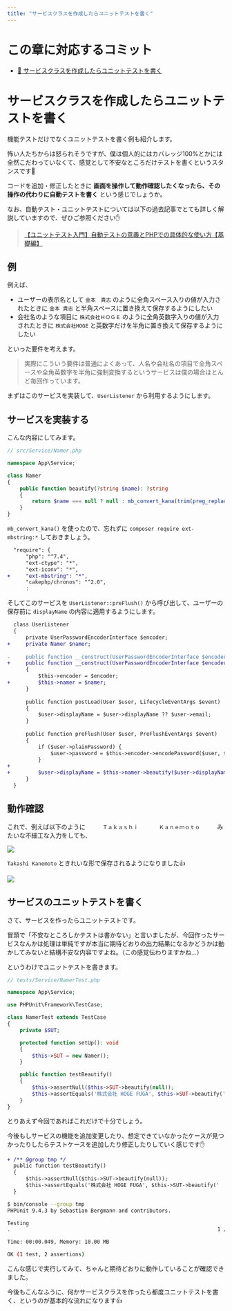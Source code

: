 ```yaml
---
title: "サービスクラスを作成したらユニットテストを書く"
---
```


# この章に対応するコミット

* [📝 サービスクラスを作成したらユニットテストを書く](https://github.com/ttskch/symfony-example-app/compare/23d8192...86a4729)

# サービスクラスを作成したらユニットテストを書く

機能テストだけでなくユニットテストを書く例も紹介します。

怖い人たちからは怒られそうですが、僕は個人的にはカバレッジ100%とかには全然こだわっていなくて、感覚として不安なところだけテストを書くというスタンスです🙏

コードを追加・修正したときに **画面を操作して動作確認したくなったら、その操作の代わりに自動テストを書く** という感じでしょうか。

なお、自動テスト・ユニットテストについては以下の過去記事でとても詳しく解説していますので、ぜひご参照ください✋

> [【ユニットテスト入門】自動テストの意義とPHPでの具体的な使い方【基礎編】](https://zenn.dev/ttskch/articles/22b6d2b1209b97)

## 例

例えば、

* ユーザーの表示名として `金本　貴志` のように全角スペース入りの値が入力されたときに `金本 貴志` と半角スペースに置き換えて保存するようにしたい
* 会社名のような項目に `株式会社ＨＯＧＥ` のように全角英数字入りの値が入力されたときに `株式会社HOGE` と英数字だけを半角に置き換えて保存するようにしたい

といった要件を考えます。

> 実際にこういう要件は普通によくあって、人名や会社名の項目で全角スペースや全角英数字を半角に強制変換するというサービスは僕の場合ほとんど毎回作っています。

まずはこのサービスを実装して、`UserListener` から利用するようにします。

## サービスを実装する

こんな内容にしてみます。

```php
// src/Service/Namer.php

namespace App\Service;

class Namer
{
    public function beautify(?string $name): ?string
    {
        return $name === null ? null : mb_convert_kana(trim(preg_replace('/( |　)+/', ' ', $name)), 'a');
    }
}
```

`mb_convert_kana()` を使ったので、忘れずに `composer require ext-mbstring:*` しておきましょう。

```diff
  "require": {
      "php": "^7.4",
      "ext-ctype": "*",
      "ext-iconv": "*",
+     "ext-mbstring": "*",
      "cakephp/chronos": "^2.0",
      :
```

そしてこのサービスを `UserListener::preFlush()` から呼び出して、ユーザーの保存前に `displayName` の内容に適用するようにします。

```diff
  class UserListener
  {
      private UserPasswordEncoderInterface $encoder;
+     private Namer $namer;
  
-     public function __construct(UserPasswordEncoderInterface $encoder)
+     public function __construct(UserPasswordEncoderInterface $encoder, Namer $namer)
      {
          $this->encoder = $encoder;
+         $this->namer = $namer;
      }
  
      public function postLoad(User $user, LifecycleEventArgs $event)
      {
          $user->displayName = $user->displayName ?? $user->email;
      }
  
      public function preFlush(User $user, PreFlushEventArgs $event)
      {
          if ($user->plainPassword) {
              $user->password = $this->encoder->encodePassword($user, $user->plainPassword);
          }
+ 
+         $user->displayName = $this->namer->beautify($user->displayName);
      }
  }
```

## 動作確認

これで、例えば以下のように `　　　Ｔａｋａｓｈｉ　　　　Ｋａｎｅｍｏｔｏ　　　` みたいな不細工な入力をしても、

![](https://tva1.sinaimg.cn/large/0081Kckwgy1gkvhe2p4arj31xn0u0791.jpg)

`Takashi Kanemoto` ときれいな形で保存されるようになりました👍

![](https://tva1.sinaimg.cn/large/0081Kckwgy1gkvhf0hpd8j31xq0u0wjt.jpg)

## サービスのユニットテストを書く

さて、サービスを作ったらユニットテストです。

冒頭で「不安なところしかテストは書かない」と言いましたが、今回作ったサービスなんかは処理は単純ですが本当に期待どおりの出力結果になるかどうかは動かしてみないと結構不安な内容ですよね。（この感覚伝わりますかね…）

というわけでユニットテストを書きます。

```php
// tests/Service/NamerTest.php

namespace App\Service;

use PHPUnit\Framework\TestCase;

class NamerTest extends TestCase
{
    private $SUT;

    protected function setUp(): void
    {
        $this->SUT = new Namer();
    }

    public function testBeautify()
    {
        $this->assertNull($this->SUT->beautify(null));
        $this->assertEquals('株式会社 HOGE FUGA', $this->SUT->beautify('  株式会社　　ＨＯＧＥ  ＦＵＧＡ　　'));
    }
}
```

とりあえず今回であればこれだけで十分でしょう。

今後もしサービスの機能を追加変更したり、想定できていなかったケースが見つかったりしたらテストケースを追加したり修正したりしていく感じです✋

```diff
+ /** @group tmp */
  public function testBeautify()
  {
      $this->assertNull($this->SUT->beautify(null));
      $this->assertEquals('株式会社 HOGE FUGA', $this->SUT->beautify('  株式会社　　ＨＯＧＥ  ＦＵＧＡ　　'));
  }
```

```bash
$ bin/console --group tmp
PHPUnit 9.4.3 by Sebastian Bergmann and contributors.

Testing
.                                                                   1 / 1 (100%)

Time: 00:00.049, Memory: 10.00 MB

OK (1 test, 2 assertions)
```

こんな感じで実行してみて、ちゃんと期待どおりに動作していることが確認できました。

今後もこんなふうに、何かサービスクラスを作ったら都度ユニットテストを書く、というのが基本的な流れになります👍
